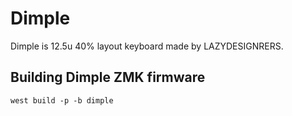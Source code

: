 # Dimple

Dimple is 12.5u 40% layout keyboard made by LAZYDESIGNRERS. 

## Building Dimple ZMK firmware
```
west build -p -b dimple
```
